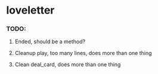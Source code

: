loveletter
==========

### TODO:

1. Ended, should be a method?

2. Cleanup play, too many lines, does more than one thing

3. Clean deal_card, does more than one thing

